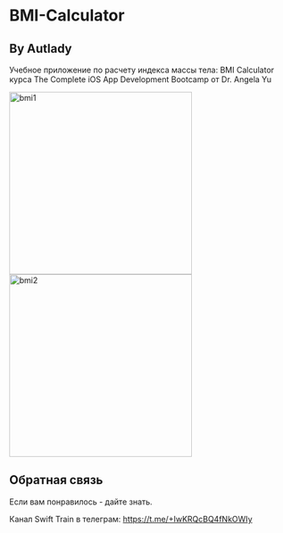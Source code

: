 # BMI-Calculator
## By Autlady 

Учебное приложение по расчету индекса массы тела: BMI Calculator курса The Complete iOS App Development Bootcamp от Dr. Angela Yu 

<img width="327" alt="bmi1" src="https://user-images.githubusercontent.com/98653699/165815404-316eafa4-1724-4626-9520-cae38c2f4a67.png">

<img width="327" alt="bmi2" src="https://user-images.githubusercontent.com/98653699/165815429-3e5a45ef-0413-47d6-95f9-32373f6f8b88.png">


## Обратная связь

Если вам понравилось - дайте знать. 

Канал Swift Train в телеграм: 
https://t.me/+IwKRQcBQ4fNkOWIy

